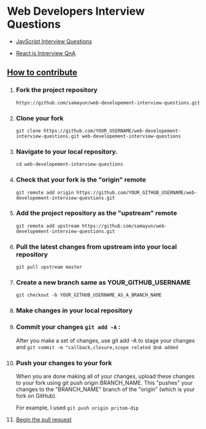 # Web Developers Interview Questions

* [JavScript Interview Questions](JavaScript.md)
- [React.js Intrerview QnA](React.js.md)

## [How to contribute](https://www.dataschool.io/how-to-contribute-on-github)

1. ### Fork the project repository

   `https://github.com/samayun/web-developement-interview-questions.git`

2. ### Clone your fork
   `git clone https://github.com/YOUR_USERNAME/web-developement-interview-questions.git web-developement-interview-questions`
3. ### Navigate to your local repository.
   `cd web-developement-interview-questions`
4. ### Check that your fork is the "origin" remote

   `git remote add origin https://github.com/YOUR_GITHUB_USERNAME/web-developement-interview-questions.git`

5. ### Add the project repository as the "upstream" remote
   `git remote add upstream https://github.com/samayun/web-developement-interview-questions.git`
6. ### Pull the latest changes from upstream into your local repository
   `git pull upstream master`
7. ### Create a new branch same as YOUR_GITHUB_USERNAME
   `git checkout -b YOUR_GITHUB_USERNAME_AS_A_BRANCH_NAME`
8. ### Make changes in your local repository
9. ### Commit your changes `git add -A` :
   After you make a set of changes, use git add -A to stage your changes and `git commit -m "callback,closure,scope related QnA added`
10. ### Push your changes to your fork

    When you are done making all of your changes, upload these changes to your fork using git push origin BRANCH_NAME. This "pushes" your changes to the "BRANCH_NAME" branch of the "origin" (which is your fork on GitHub).

    For example, I used `git push origin pritom-dip`

11. [Begin the pull request](https://www.dataschool.io/how-to-contribute-on-github)
